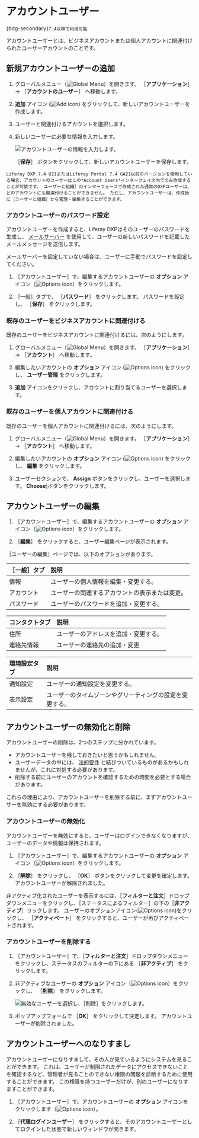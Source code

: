 # アカウントユーザー

{bdg-secondary}`7.4以降で利用可能`

アカウントユーザーとは、ビジネスアカウントまたは個人アカウントに関連付けられたユーザーアカウントのことです。

## 新規アカウントユーザーの追加

1. グローバルメニュー（![Global Menu](../../images/icon-applications-menu.png)）を開きます。 ［**アプリケーション**］ &rarr; ［**アカウントのユーザー**］ へ移動します。

1. **追加** アイコン (![Add icon](../../images/icon-add.png)) をクリックして、新しいアカウントユーザーを作成します。

1. ユーザーと関連付けるアカウントを選択します。

1. 新しいユーザーに必要な情報を入力します。

   ![アカウントユーザーの情報を入力します。](./account-users/images/01.png)

   ［**保存**］ ボタンをクリックして、新しいアカウントユーザーを保存します。

```{note}
Liferay DXP 7.4 U21またはLiferay Portal 7.4 GA21以前のバージョンを使用している場合、アカウントのユーザーはこの*Account Users*インターフェイス内でのみ作成することが可能です。 ユーザーと組織］のインターフェースで作成された通常のDXPユーザーは、どのアカウントにも関連付けることができません。 ただし、アカウントユーザーは、作成後に［ユーザーと組織］から管理・編集することができます。
```

### アカウントユーザーのパスワード設定

アカウントユーザーを作成すると、Liferay DXPはそのユーザーのパスワードを生成し、 [メールサーバー](../../installation-and-upgrades/setting-up-liferay/configuring-mail.md) を使用して、ユーザーの新しいパスワードを記載したメールメッセージを送信します。

メールサーバーを設定していない場合は、ユーザーに手動でパスワードを設定してください。

1. ［アカウントユーザー］で、編集するアカウントユーザーの **オプション** アイコン（![Options icon](../../images/icon-actions.png)）をクリックします。

1. ［一般］タブで、 ［**パスワード**］ をクリックします。 パスワードを設定し、 ［**保存**］ をクリックします。

### 既存のユーザーをビジネスアカウントに関連付ける

既存のユーザーをビジネスアカウントに関連付けるには、次のようにします。

1. グローバルメニュー（![Global Menu](../../images/icon-applications-menu.png)）を開きます。 ［**アプリケーション**］ &rarr; ［**アカウント**］ へ移動します。

1. 編集したいアカウントの **オプション** アイコン (![Options icon](../../images/icon-actions.png)) をクリックし、 **ユーザー管理** をクリックします。

1. **追加** アイコンをクリックし、アカウントに割り当てるユーザーを選択します。

### 既存のユーザーを個人アカウントに関連付ける

既存のユーザーを個人アカウントに関連付けるには、次のようにします。

1. グローバルメニュー（![Global Menu](../../images/icon-applications-menu.png)）を開きます。 ［**アプリケーション**］ &rarr; ［**アカウント**］ へ移動します。

1. 編集したいアカウントの **オプション** アイコン (![Options icon](../../images/icon-actions.png)) をクリックし、 **編集** をクリックします。

1. ユーザーセクションで、 **Assign** ボタンをクリックし、ユーザーを選択します。 **Choose**]ボタンをクリックします。

## アカウントユーザーの編集

1. ［アカウントユーザー］で、編集するアカウントユーザーの **オプション** アイコン（![Options icon](../../images/icon-actions.png)）をクリックします。

1. ［**編集**］ をクリックすると、ユーザー編集ページが表示されます。

［ユーザーの編集］ページでは、以下のオプションがあります。

| ［一般］タブ | 説明                      |
|:------ |:----------------------- |
| 情報     | ユーザーの個人情報を編集・変更する。      |
| アカウント  | ユーザーの関連するアカウントの表示または変更。 |
| パスワード  | ユーザーのパスワードを追加・変更する。     |

| コンタクトタブ | 説明                 |
|:------- |:------------------ |
| 住所      | ユーザーのアドレスを追加・変更する。 |
| 連絡先情報   | ユーザーの連絡先の追加・変更     |

| 環境設定タブ | 説明                           |
|:------ |:---------------------------- |
| 通知設定   | ユーザーの通知設定を変更する。              |
| 表示設定   | ユーザーのタイムゾーンやグリーティングの設定を変更する。 |

## アカウントユーザーの無効化と削除

アカウントユーザーの削除は、2つのステップに分かれています。

* アカウントユーザーを残しておきたいと思うかもしれません。
* ユーザーデータの中には、 [法的要件](../managing-user-data.md) と結びついているものがあるかもしれませんが、これに対処する必要があります。
* 削除する前にユーザーのアカウントを確認するための時間を必要とする場合があります。

これらの理由により、アカウントユーザーを削除する前に、まずアカウントユーザーを無効にする必要があります。

### アカウントユーザーの無効化

アカウントユーザーを無効にすると、ユーザーはログインできなくなりますが、ユーザーのデータや情報は保持されます。

1. ［アカウントユーザー］で、編集するアカウントユーザーの **オプション** アイコン（![Options icon](../../images/icon-actions.png)）をクリックします。

1. ［**解除**］ をクリックし、 ［**OK**］ ボタンをクリックして変更を確定します。 アカウントユーザーが解除されました。

非アクティブ化されたユーザーを表示するには、［**フィルターと注文**］ドロップダウンメニューをクリックし、［ステータスによるフィルター］の下の［**非アクティブ**］リックします。 ユーザーのオプションアイコン(![Options icon](../../images/icon-actions.png))をクリックし、 ［**アクティベート**］ をクリックすると、ユーザーが再びアクティベートされます。

### アカウントユーザーを削除する

1. ［アカウントユーザー］で、［**フィルターと注文**］ドロップダウンメニューをクリックし、ステータスのフィルターの下にある ［**非アクティブ**］ をクリックします。

1. 非アクティブなユーザーの **オプション** アイコン（![Options icon](../../images/icon-actions.png)）をクリックし、 ［**削除**］ をクリックします。

   ![無効なユーザーを選択し、［削除］をクリックします。](./account-users/images/02.png)

1. ポップアップフォームで ［**OK**］ をクリックして決定します。 アカウントユーザーが削除されました。

## アカウントユーザーへのなりすまし

アカウントユーザーになりすまして、その人が見ているようにシステムを見ることができます。 これは、ユーザーが制限されたデータにアクセスできないことを確認するなど、管理者が見ることのできない権限の問題を診断するために使用することができます。 この権限を持つユーザーだけが、別のユーザーになりすますことができます。

1. ［アカウントユーザー］で、アカウントユーザーの **オプション** アイコンをクリックします（![Options icon](../../images/icon-actions.png)）。

2. ［**代理ログインユーザー**］ をクリックすると、そのアカウントユーザーとしてログインした状態で新しいウィンドウが開きます。

